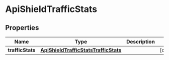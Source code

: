 

# ApiShieldTrafficStats


## Properties

| Name | Type | Description | Notes |
|------------ | ------------- | ------------- | -------------|
|**trafficStats** | [**ApiShieldTrafficStatsTrafficStats**](ApiShieldTrafficStatsTrafficStats.md) |  |  [optional] |



